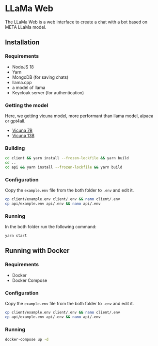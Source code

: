 # LLaMa Web

The LLaMa Web is a web interface to create a chat with a bot based on META LLaMa model.

## Installation

### Requirements

- NodeJS 18
- Yarn
- MongoDB (for saving chats)
- llama.cpp
- a model of llama
- Keycloak server (for authentication)

### Getting the model

Here, we getting vicuna model, more performant than llama model, alpaca or gpt4all.

- [Vicuna 7B](https://huggingface.co/eachadea/ggml-vicuna-7b-4bit)
- [Vicuna 13B](https://huggingface.co/eachadea/ggml-vicuna-13b-4bit)

### Building

```bash
cd client && yarn install --frozen-lockfile && yarn build
cd ..
cd api && yarn install --frozen-lockfile && yarn build
```

### Configuration

Copy the `example.env` file from the both folder to `.env` and edit it.

```bash
cp client/example.env client/.env && nano client/.env
cp api/example.env api/.env && nano api/.env
```

### Running

In the both folder run the following command:
```bash
yarn start
```

## Running with Docker

### Requirements

- Docker
- Docker Compose

### Configuration

Copy the `example.env` file from the both folder to `.env` and edit it.

```bash
cp client/example.env client/.env && nano client/.env
cp api/example.env api/.env && nano api/.env
```

### Running

```bash
docker-compose up -d
```
